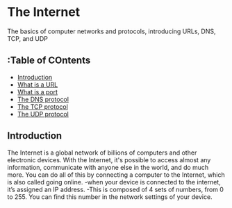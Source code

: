 # The Internet
The basics of computer networks and protocols, introducing URLs, DNS, TCP, and UDP
##  :Table of COntents
- [Introduction](https://thevalleyofcode.com/the-internet)
- [What is a URL](https://thevalleyofcode.com/the-internet/1-what-is-a-url)
- [What is a port](https://thevalleyofcode.com/the-internet/2-what-is-a-port)
- [	The DNS protocol](https://thevalleyofcode.com/the-internet/3-the-dns-protocol)
- [The TCP protocol](https://thevalleyofcode.com/the-internet/4-the-tcp-protocol)
- [	The UDP protocol](https://thevalleyofcode.com/the-internet/5-the-udp-protocol)
##  Introduction
The Internet is a global network of billions of computers and other electronic devices. With the Internet, it's possible to access almost any information, communicate with anyone else in the world, and do much more. You can do all of this by connecting a computer to the Internet, which is also called going online.
-when your device is connected to the internet, it’s assigned an IP address.
-This is composed of 4 sets of numbers, from 0 to 255. You can find this 
 number in the network settings of your device.

